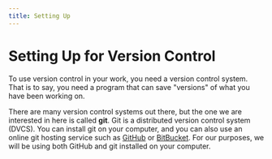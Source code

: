 ```yaml
---
title: Setting Up
---
```

# Setting Up for Version Control

To use version control in your work, you need a version control system. That is to say, you need a program that can save "versions" of what you have been working on.

There are many version control systems out there, but the one we are interested in here is called **git**. Git is a distributed version control system (DVCS). You can install git on your computer, and you can also use an online git hosting service such as [GitHub](https://github.com/) or [BitBucket](https://bitbucket.org/). For our purposes, we will be using both GitHub and git installed on your computer.
